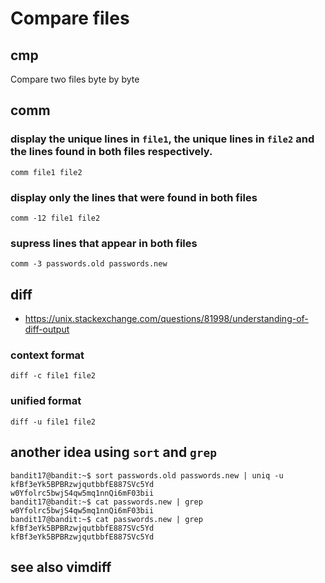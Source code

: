 # Compare files

## cmp
Compare two files byte by byte



## comm
### display the unique lines in `file1`, the unique lines in `file2` and the lines found in both files respectively.
`comm file1 file2`


### display only the lines that were found in both files
`comm -12 file1 file2`

### supress lines that appear in both files
`comm -3 passwords.old passwords.new`





## diff

- <https://unix.stackexchange.com/questions/81998/understanding-of-diff-output>

### context format
`diff -c file1 file2`


### unified format
`diff -u file1 file2`





## another idea using `sort` and `grep`
```
bandit17@bandit:~$ sort passwords.old passwords.new | uniq -u
kfBf3eYk5BPBRzwjqutbbfE887SVc5Yd
w0Yfolrc5bwjS4qw5mq1nnQi6mF03bii
bandit17@bandit:~$ cat passwords.new | grep w0Yfolrc5bwjS4qw5mq1nnQi6mF03bii
bandit17@bandit:~$ cat passwords.new | grep kfBf3eYk5BPBRzwjqutbbfE887SVc5Yd
kfBf3eYk5BPBRzwjqutbbfE887SVc5Yd
```



## see also vimdiff
